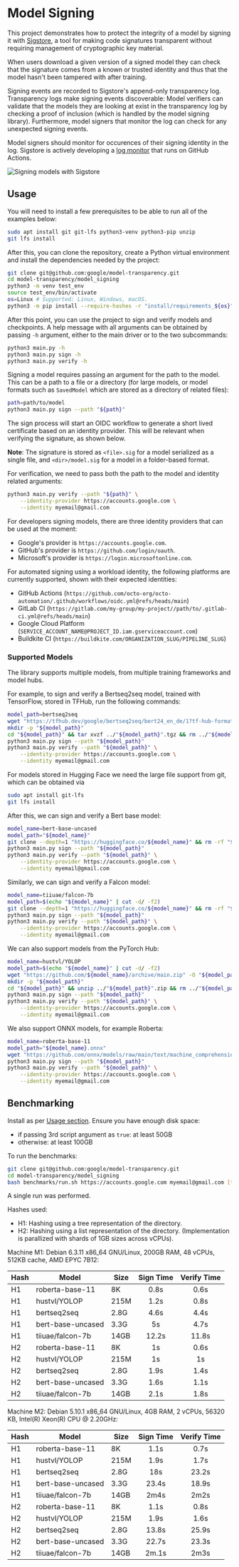 # Model Signing

This project demonstrates how to protect the integrity of a model by signing it
with [Sigstore](https://www.sigstore.dev/), a tool for making code signatures
transparent without requiring management of cryptographic key material.

When users download a given version of a signed model they can check that the
signature comes from a known or trusted identity and thus that the model hasn't
been tampered with after training.

Signing events are recorded to Sigstore's append-only transparency log.
Transparency logs make signing events discoverable: Model verifiers can validate
that the models they are looking at exist in the transparency log by checking a
proof of inclusion (which is handled by the model signing library).
Furthermore, model signers that monitor the log can check for any unexpected
signing events.

Model signers should monitor for occurences of their signing identity in the
log. Sigstore is actively developing a [log
monitor](https://github.com/sigstore/rekor-monitor) that runs on GitHub Actions.

![Signing models with Sigstore](images/sigstore-model-diagram.png)

## Usage

You will need to install a few prerequisites to be able to run all of the
examples below:

```bash
sudo apt install git git-lfs python3-venv python3-pip unzip
git lfs install
```

After this, you can clone the repository, create a Python virtual environment
and install the dependencies needed by the project:

```bash
git clone git@github.com:google/model-transparency.git
cd model-transparency/model_signing
python3 -m venv test_env
source test_env/bin/activate
os=Linux # Supported: Linux, Windows, macOS.
python3 -m pip install --require-hashes -r "install/requirements_${os}".txt
```

After this point, you can use the project to sign and verify models and
checkpoints. A help message with all arguments can be obtained by passing `-h`
argument, either to the main driver or to the two subcommands:

```bash
python3 main.py -h
python3 main.py sign -h
python3 main.py verify -h
```

Signing a model requires passing an argument for the path to the model. This can
be a path to a file or a directory (for large models, or model formats such as
`SavedModel` which are stored as a directory of related files):

```bash
path=path/to/model
python3 main.py sign --path "${path}"
```

The sign process will start an OIDC workflow to generate a short lived
certificate based on an identity provider. This will be relevant when verifying
the signature, as shown below.

**Note**: The signature is stored as `<file>.sig` for a model serialized as a
single file, and `<dir>/model.sig` for a model in a folder-based format.

For verification, we need to pass both the path to the model and identity
related arguments:

```bash
python3 main.py verify --path "${path}" \
    --identity-provider https://accounts.google.com \
    --identity myemail@gmail.com
```

For developers signing models, there are three identity providers that can
be used at the moment:

* Google's provider is `https://accounts.google.com`.
* GitHub's provider is `https://github.com/login/oauth`.
* Microsoft's provider is `https://login.microsoftonline.com`.

For automated signing using a workload identity, the following platforms
are currently supported, shown with their expected identities:

* GitHub Actions
  (`https://github.com/octo-org/octo-automation/.github/workflows/oidc.yml@refs/heads/main`)
* GitLab CI
  (`https://gitlab.com/my-group/my-project//path/to/.gitlab-ci.yml@refs/heads/main`)
* Google Cloud Platform (`SERVICE_ACCOUNT_NAME@PROJECT_ID.iam.gserviceaccount.com`)
* Buildkite CI (`https://buildkite.com/ORGANIZATION_SLUG/PIPELINE_SLUG`)

### Supported Models

The library supports multiple models, from multiple training frameworks and
model hubs.

For example, to sign and verify a Bertseq2seq model, trained with TensorFlow,
stored in TFHub, run the following commands:

```bash
model_path=bertseq2seq
wget "https://tfhub.dev/google/bertseq2seq/bert24_en_de/1?tf-hub-format=compressed" -O "${model_path}".tgz
mkdir -p "${model_path}"
cd "${model_path}" && tar xvzf ../"${model_path}".tgz && rm ../"${model_path}".tgz && cd -
python3 main.py sign --path "${model_path}"
python3 main.py verify --path "${model_path}" \
    --identity-provider https://accounts.google.com \
    --identity myemail@gmail.com
```

For models stored in Hugging Face we need the large file support from git, which
can be obtained via

```bash
sudo apt install git-lfs
git lfs install
```

After this, we can sign and verify a Bert base model:

```bash
model_name=bert-base-uncased
model_path="${model_name}"
git clone --depth=1 "https://huggingface.co/${model_name}" && rm -rf "${model_name}"/.git
python3 main.py sign --path "${model_path}"
python3 main.py verify --path "${model_path}" \
    --identity-provider https://accounts.google.com \
    --identity myemail@gmail.com
```

Similarly, we can sign and verify a Falcon model:

```bash
model_name=tiiuae/falcon-7b
model_path=$(echo "${model_name}" | cut -d/ -f2)
git clone --depth=1 "https://huggingface.co/${model_name}" && rm -rf "${model_name}"/.git
python3 main.py sign --path "${model_path}"
python3 main.py verify --path "${model_path}" \
    --identity-provider https://accounts.google.com \
    --identity myemail@gmail.com
```

We can also support models from  the PyTorch Hub:

```bash
model_name=hustvl/YOLOP
model_path=$(echo "${model_name}" | cut -d/ -f2)
wget "https://github.com/${model_name}/archive/main.zip" -O "${model_path}".zip
mkdir -p "${model_path}"
cd "${model_path}" && unzip ../"${model_path}".zip && rm ../"${model_path}".zip && shopt -s dotglob && mv YOLOP-main/* . && shopt -u dotglob && rmdir YOLOP-main/ && cd -
python3 main.py sign --path "${model_path}"
python3 main.py verify --path "${model_path}" \
    --identity-provider https://accounts.google.com \
    --identity myemail@gmail.com
```

We also support ONNX models, for example Roberta:

```bash
model_name=roberta-base-11
model_path="${model_name}.onnx"
wget "https://github.com/onnx/models/raw/main/text/machine_comprehension/roberta/model/${model_name}.onnx"
python3 main.py sign --path "${model_path}"
python3 main.py verify --path "${model_path}" \
    --identity-provider https://accounts.google.com \
    --identity myemail@gmail.com
```

## Benchmarking

Install as per [Usage section](#usage).
Ensure you have enough disk space:
- if passing 3rd script argument as `true`: at least 50GB
- otherwise: at least 100GB

To run the benchmarks:

```bash
git clone git@github.com:google/model-transparency.git
cd model-transparency/model_signing
bash benchmarks/run.sh https://accounts.google.com myemail@gmail.com [true]
```

A single run was performed.

Hashes used:
- H1: Hashing using a tree representation of the directory.
- H2: Hashing using a list representation of the directory. (Implementation is parallized with shards of 1GB sizes across vCPUs).

Machine M1: Debian 6.3.11 x86_64 GNU/Linux, 200GB RAM, 48 vCPUs, 512KB cache, AMD EPYC 7B12:

| Hash | Model              | Size  |  Sign Time | Verify Time |
|------|--------------------|-------|:------:|:-----:|
| H1 | roberta-base-11      | 8K    | 0.8s  | 0.6s  |
| H1 | hustvl/YOLOP         | 215M  | 1.2s  | 0.8s  |
| H1 | bertseq2seq          | 2.8G  | 4.6s  | 4.4s  |
| H1 | bert-base-uncased    | 3.3G  | 5s    | 4.7s  |
| H1 | tiiuae/falcon-7b     | 14GB  | 12.2s | 11.8s |
| H2 | roberta-base-11      | 8K    | 1s    | 0.6s  |
| H2 | hustvl/YOLOP         | 215M  | 1s    | 1s    |
| H2 | bertseq2seq          | 2.8G  | 1.9s  | 1.4s  |
| H2 | bert-base-uncased    | 3.3G  | 1.6s  | 1.1s  |
| H2 | tiiuae/falcon-7b     | 14GB  | 2.1s  | 1.8s  |

Machine M2: Debian 5.10.1 x86_64 GNU/Linux, 4GB RAM, 2 vCPUs, 56320 KB, Intel(R) Xeon(R) CPU @ 2.20GHz:

| Hash | Model              | Size  |  Sign Time | Verify Time |
|------|--------------------|-------|:------:|:-----:|
| H1 | roberta-base-11      | 8K    | 1.1s  | 0.7s  |
| H1 | hustvl/YOLOP         | 215M  | 1.9s  | 1.7s  |
| H1 | bertseq2seq          | 2.8G  | 18s   | 23.2s |
| H1 | bert-base-uncased    | 3.3G  | 23.4s | 18.9s |
| H1 | tiiuae/falcon-7b     | 14GB  | 2m4s | 2m2s   |
| H2 | roberta-base-11      | 8K    | 1.1s  | 0.8s  |
| H2 | hustvl/YOLOP         | 215M  | 1.9s  | 1.6s  |
| H2 | bertseq2seq          | 2.8G  | 13.8s | 25.9s |
| H2 | bert-base-uncased    | 3.3G  | 22.7s | 23.3s |
| H2 | tiiuae/falcon-7b     | 14GB  | 2m.1s | 2m3s  |
